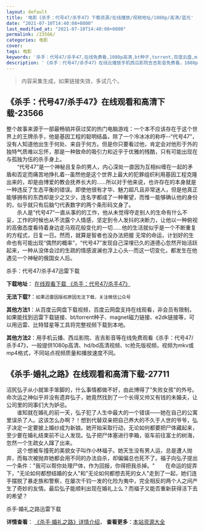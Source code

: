 ```yaml
---
layout: default
title: '电影《杀手：代号47/杀手47》下载资源/在线播放/视频地址/1080p/高清/蓝光'
date: "2021-07-10T14:40:08+0800"
last_modified_at: "2021-07-10T14:40:08+0800"
permalink: /23566/
categories: 电影
cover:
tags: 电影
keywords: '杀手：代号47/杀手47,在线免费看,1080p高清,bt种子,torrent,百度云盘,magnet,磁力链,迅雷下载资源'
description: '《杀手：代号47/杀手47》在线云播放手机西瓜影院吉吉影音免费看，1080p高清bd/hd未删减完整版和tc抢先枪版，mkv/mp4格式，附带bt/torrent种子、magnet/磁力链、百度云盘、网盘资源迅雷下载链接'
---
```


>内容采集生成，如果链接失效，多试几个。


## 《杀手：代号47/杀手47》在线观看和高清下载-23566

整个故事来源于一部最畅销并获过奖的热门电脑游戏：一个本不应该存在于这个世界上的王牌杀手，他是基因工程的聪明结晶，除了一个冷冰冰的称呼--“代号47”，没有人知道他出生于何处、来自于何方。但是你只要看过他，肯定会对他形于外的独特气质难以忘怀，那是一种致命的吸引力和近乎于优雅的残酷，只有可能出现在与孤独为伍的杀手身上。<br />　　“代号47”是一个神秘且复杂的男人，内心深处一直因为互相纠缠在一起的矛盾和否定而痛苦地挣扎着--虽然他是这个世界上最大的犯罪组织利用基因工程克隆出来的，却是由博爱的教会抚养长大的&hellip;…所以对于他来说，也许存在的本身就是一种违反了生态平衡的错误。即使他很有才华、魅力超凡且非常迷人，但是他真正能够拥有的东西却是少之又少，连名字都成了一种奢望，而惟一能够确认他的身份的，似乎就只有后脑勺代表数字的两个条形码文身了。<br />　　杀人是“代号47”一直从事的的工作，他从未觉得夺走别人的生命有什么不妥，工作的时候也从不流露个人情感，坚定到令人发抖的决断力，让他以一种俯视的高傲态度看待着身边走马观花般变化的一切&hellip;…他的生活就似乎是一个不断重复的方程式，日复一日。然而，就算是智者也没办法把握 无常的命运，计划好的生命也有可能出现“偶然的概率&rdquo;，&ldquo;代号47”发现自己深埋已久的道德心忽然开始活跃起来，一种从没体会过的生疏的情感波澜也浮上心头--而这一切变化，都发生在他遇见一个神秘的俄国女人后。


杀手：代号47/杀手47迅雷下载

**下载地址**： [在线观看下载 《杀手：代号47/杀手47》](https://www.993dy.com//vod-detail-id-24606.html) 


**无法下载?**：`如果迅雷因版权原因无法下载，关注微信公众号 `

**其他方法1**：从百度云网盘下载视频，百度云网盘支持在线观看，非会员有限制，如果能找到迅雷下载链接、bt/torrent种子、magnet磁力链接、e2dk链接等，可以用迅雷、比特彗星等工具将完整视频下载到本地。

**其他方法2**：用手机云播、西瓜影院、吉吉影音等在线免费观看《杀手：代号47/杀手47》，一般提供1080p高清、hd/bd高清视频、tc抢先版视频，视频为mkv或mp4格式，不同站点视频质量和播放速度不同。


## 《杀手·婚礼之路》在线观看和高清下载-27711

沼尻弘子从小就笨手笨脚的，什么事情都做不好，由此博得了"失败女孩"的外号。命次运之神似乎并没有遗弃弘子，她竟然找到了一个长得又帅又有钱的未婚夫，让公司里的同事们大为妒忌。<br />　　谁知就在婚礼的前一天，弘子犯了人生中最大的一个错误&mdash;—她在自己的公寓里误杀了人。这该怎么办啊？！想到代替双亲把自己养大的不久于人世的爷爷，弘子决定一定要披上婚纱成为新娘。她开始采取行动，无论如何都要把尸体藏起来，至少要在婚礼结束前不让人发现。弘子把尸体塞进行李箱，驱车前往富士的树海，忽然一个生疏女人蹿了出来。<br />　　这个想被车撞死的美貌女子叫作小林福子。她天生没有男人运，总是遭人抛弃，而每次被抛弃她都会用不同的办法自杀，却偏偏总也死不了。福子向弘子提出一个条件："我可以帮你处理尸体，作为回报，你得把我杀掉。"　　在命运的捉弄下，"无论如何都想结婚的女人"和"无论如何都想去死的女人"走到了一起，她们连手摆脱了暴走族和警察，在屡次千钧一发的化险为夷中，完全相反的两个人之间产生了奇妙的友情。最后弘子能顺利出现在婚礼上么？而福子又能否重新获得活下去的希望？


杀手·婚礼之路迅雷下载

**详情查看**： [《杀手·婚礼之路》详情介绍](/movie/27711/)， **查看更多**：[本站资源大全](/movie/t/all/)

